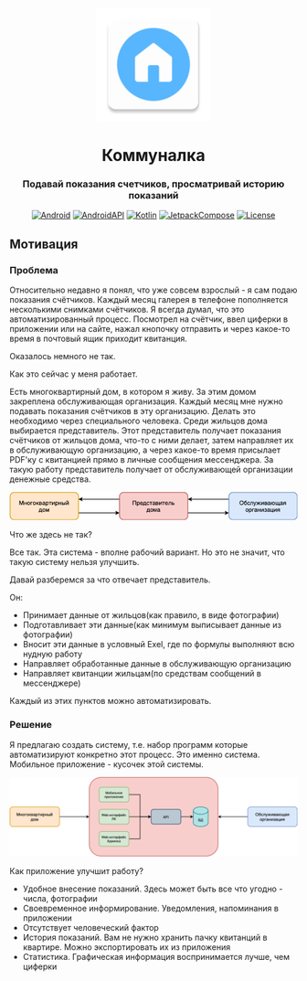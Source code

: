 <div align="center">
    <p>
        <img src="https://github.com/simplehouse/house-mobile-app/blob/main/docs/images/ic_launcher.png" width="200">
    </p>

# Коммуналка

### Подавай показания счетчиков, просматривай историю показаний

[![Android](https://img.shields.io/badge/Android-grey?logo=android&style=flat)](https://www.android.com/)
[![AndroidAPI](https://img.shields.io/badge/API-25%2B-brightgreen.svg?style=flat)](https://www.android.com/)
[![Kotlin](https://img.shields.io/badge/kotlin-1.7.0-blue.svg?logo=kotlin)](https://kotlinlang.org)
[![JetpackCompose](https://img.shields.io/badge/Jetpack%20Compose-1.3.9-yellow)](https://developer.android.com/jetpack/compose)
[![License](https://img.shields.io/github/license/simplehouse/house-mobile-app?color=orange)](./LICENSE)
</div>

## Мотивация

### Проблема

Относительно недавно я понял, что уже совсем взрослый - я сам подаю показания счётчиков. Каждый месяц галерея в телефоне
пополняется несколькими снимками счётчиков. Я всегда думал, что это автоматизированный процесс. Посмотрел на счётчик,
ввел циферки в приложении или на сайте, нажал
кнопочку отправить и через какое-то время в почтовый ящик приходит квитанция.

Оказалось немного не так.

Как это сейчас у меня работает.

Есть многоквартирный дом, в котором я живу. За этим домом закреплена обслуживающая организация.
Каждый месяц мне нужно подавать показания счётчиков в эту организацию. Делать это необходимо через специального
человека. Среди жильцов дома выбирается представитель. Этот представитель получает показания счётчиков от жильцов дома,
что-то с ними делает, затем направляет их в обслуживающую организацию, а через какое-то время присылает PDF'ку с
квитанцией прямо в личные сообщения мессенджера. За такую работу представитель получает от обслуживающей организации
денежные средства.

<p>
    <img src="https://github.com/simplehouse/house-mobile-app/blob/main/docs/images/work_scheme.png">
</p>

Что же здесь не так?

Все так. Эта система - вполне рабочий вариант. Но это не значит, что такую систему нельзя улучшить.

Давай разберемся за что отвечает представитель.

Он:

- Принимает данные от жильцов(как правило, в виде фотографии)
- Подготавливает эти данные(как минимум выписывает данные из фотографии)
- Вносит эти данные в условный Exel, где по формулы выполняют всю нудную работу
- Направляет обработанные данные в обслуживающую организацию
- Направляет квитанции жильцам(по средствам сообщений в мессенджере)

Каждый из этих пунктов можно автоматизировать.

### Решение

Я предлагаю создать систему, т.е. набор программ которые автоматизируют конкретно этот процесс.
Это именно система. Мобильное приложение - кусочек этой системы.

<p>
    <img src="https://github.com/simplehouse/house-mobile-app/blob/main/docs/images/new_work_scheme.png">
</p>

Как приложение улучшит работу?

- Удобное внесение показаний. Здесь может быть все что угодно - числа, фотографии
- Своевременное информирование. Уведомления, напоминания в приложении
- Отсутствует человеческий фактор
- История показаний. Вам не нужно хранить пачку квитанций в квартире. Можно экспортировать их из приложения
- Статистика. Графическая информация воспринимается лучше, чем циферки

